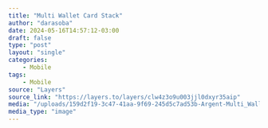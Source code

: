 ```yaml
---
title: "Multi Wallet Card Stack"
author: "darasoba"
date: 2024-05-16T14:57:12-03:00
draft: false
type: "post"
layout: "single"
categories:
    - Mobile
tags:
    - Mobile
source: "Layers"
source_link: "https://layers.to/layers/clw4z3o9u003jjl0dxyr35aip"
media: "/uploads/159d2f19-3c47-41aa-9f69-245d5c7ad53b-Argent-Multi_Wallet-Stack.gif"
media_type: "image"
---
```


